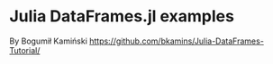 # Julia DataFrames.jl examples

By Bogumił Kamiński https://github.com/bkamins/Julia-DataFrames-Tutorial/

